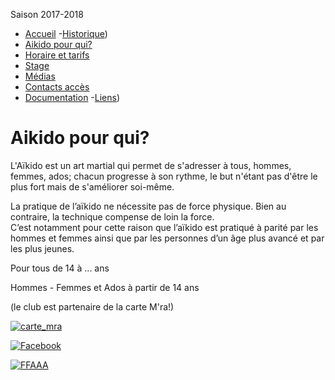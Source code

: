 ﻿       

Saison 2017-2018

- [Accueil](index.html)
-[Historique](historique.html.md))
- [Aikido pour qui?](aikidopourqui.html)
- [Horaire et tarifs](horaire.html)
- [Stage](stages.html)
- [Médias](media.html)
- [Contacts accès](contact.html)
- [Documentation](Documentations.html)
-[Liens](liens.html.md))

# Aikido pour qui?

L'Aïkido est un art martial qui permet de s'adresser à tous, hommes, femmes, ados; chacun progresse à son rythme, le but n'étant pas d'être le plus fort mais de s'améliorer soi-même.

La pratique de l’aïkido ne nécessite pas de force physique. Bien au contraire, la technique compense de loin la force.  
C’est notamment pour cette raison que l’aïkido est pratiqué à parité par les hommes et femmes ainsi que par les personnes d’un âge plus avancé et par les plus jeunes.

Pour tous de 14 à ... ans

Hommes - Femmes et Ados à partir de 14 ans

(le club est partenaire de la carte M'ra!)

[![carte_mra](HTML%20import/Attachments/carte_mra2.png)](http://www.rhonealpes.fr/675-accueil-mra.htm)

[![Facebook](images/icone_facebook.png)](https://www.facebook.com/aikido.taintournon)

[![FFAAA](images/ffaaa.png)](http://www.aikido.com.fr/)